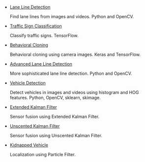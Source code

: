 * [Lane Line Detection](LaneLines) 

  Find lane lines from images and videos. Python and OpenCV.

* [Traffic Sign Classification](TrafficSign) 

  Classify traffic signs. TensorFlow.

* [Behavioral Cloning](BehavioralCloning) 

  Behavioral cloning using camera images. Keras and TensorFlow.

* [Advanced Lane Line Detection](AdvancedLaneLines) 

  More sophisticated lane line detection. Python and OpenCV.

* [Vehicle Detection](VehicleDetection) 

  Detect vehicles in images and videos using histogram and HOG features. 
  Python, OpenCV, sklearn, skimage.

* [Extended Kalman Filter](EKF)

  Sensor fusion using Extended Kalman Filter.

* [Unscented Kalman Filter](UKF)

  Sensor fusion using Unscented Kalman Filter.

* [Kidnapped Vehicle](PF)

  Localization using Particle Filter.


